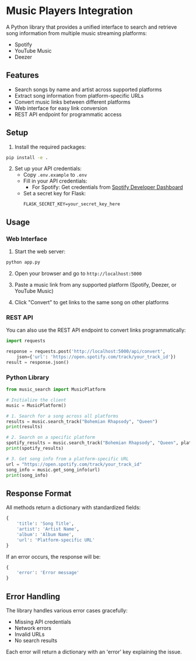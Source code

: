 # Music Players Integration

A Python library that provides a unified interface to search and retrieve song information from multiple music streaming platforms:
- Spotify
- YouTube Music
- Deezer

## Features

- Search songs by name and artist across supported platforms
- Extract song information from platform-specific URLs
- Convert music links between different platforms
- Web interface for easy link conversion
- REST API endpoint for programmatic access

## Setup

1. Install the required packages:
```bash
pip install -e .
```

2. Set up your API credentials:
   - Copy `.env.example` to `.env`
   - Fill in your API credentials:
     - For Spotify: Get credentials from [Spotify Developer Dashboard](https://developer.spotify.com/dashboard)
   - Set a secret key for Flask:
     ```
     FLASK_SECRET_KEY=your_secret_key_here
     ```

## Usage

### Web Interface

1. Start the web server:
```bash
python app.py
```

2. Open your browser and go to `http://localhost:5000`

3. Paste a music link from any supported platform (Spotify, Deezer, or YouTube Music)

4. Click "Convert" to get links to the same song on other platforms

### REST API

You can also use the REST API endpoint to convert links programmatically:

```python
import requests

response = requests.post('http://localhost:5000/api/convert', 
    json={'url': 'https://open.spotify.com/track/your_track_id'})
result = response.json()
```

### Python Library

```python
from music_search import MusicPlatform

# Initialize the client
music = MusicPlatform()

# 1. Search for a song across all platforms
results = music.search_track("Bohemian Rhapsody", "Queen")
print(results)

# 2. Search on a specific platform
spotify_results = music.search_track("Bohemian Rhapsody", "Queen", platform="spotify")
print(spotify_results)

# 3. Get song info from a platform-specific URL
url = "https://open.spotify.com/track/your_track_id"
song_info = music.get_song_info(url)
print(song_info)
```

## Response Format

All methods return a dictionary with standardized fields:

```python
{
    'title': 'Song Title',
    'artist': 'Artist Name',
    'album': 'Album Name',
    'url': 'Platform-specific URL'
}
```

If an error occurs, the response will be:
```python
{
    'error': 'Error message'
}
```

## Error Handling

The library handles various error cases gracefully:
- Missing API credentials
- Network errors
- Invalid URLs
- No search results

Each error will return a dictionary with an 'error' key explaining the issue.
